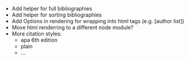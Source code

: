 * Add helper for full bibliographies
* Add helper for sorting bibliographies
* Add Options in rendering for wrapping into html tags (e.g. <span class="bibtex author">[author list]</span>)
* Move html renderring to a different node module?
* More citation styles:
    * apa 6th edition
    * plain
    * ...
